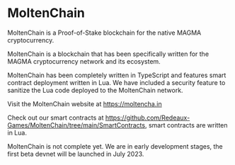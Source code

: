# MoltenChain
MoltenChain is a Proof-of-Stake blockchain for the native MAGMA cryptocurrency.

MoltenChain is a blockchain that has been specifically written for the MAGMA cryptocurrency network and its ecosystem.

MoltenChain has been completely written in TypeScript and features smart contract deployment written in Lua.
We have included a security feature to sanitize the Lua code deployed to the MoltenChain network.

Visit the MoltenChain website at https://moltencha.in


Check out our smart contracts at https://github.com/Redeaux-Games/MoltenChain/tree/main/SmartContracts, smart contracts are written in Lua.

MoltenChain is not complete yet. We are in early development stages, the first beta devnet will be launched in July 2023.
